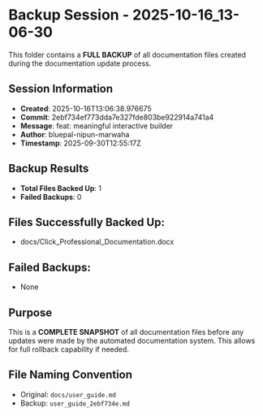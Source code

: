 # Backup Session - 2025-10-16_13-06-30

This folder contains a **FULL BACKUP** of all documentation files created during the documentation update process.

## Session Information
- **Created**: 2025-10-16T13:06:38.976675
- **Commit**: 2ebf734ef773dda7e327fde803be922914a741a4
- **Message**: feat: meaningful interactive builder
- **Author**: bluepal-nipun-marwaha
- **Timestamp**: 2025-09-30T12:55:17Z

## Backup Results
- **Total Files Backed Up**: 1
- **Failed Backups**: 0

## Files Successfully Backed Up:
- docs/Click_Professional_Documentation.docx

## Failed Backups:
- None

## Purpose
This is a **COMPLETE SNAPSHOT** of all documentation files before any updates were made by the automated documentation system. This allows for full rollback capability if needed.

## File Naming Convention
- Original: `docs/user_guide.md`
- Backup: `user_guide_2ebf734e.md`
